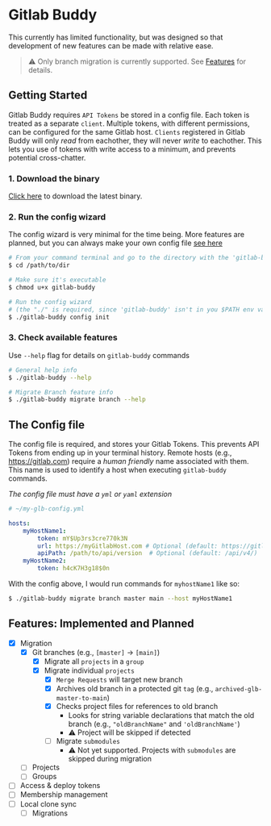 # Gitlab Buddy

This currently has limited functionality, but was designed so that development of new features
can be made with relative ease.

> :warning: Only branch migration is currently supported. See [Features](#features-implemented-and-planned) for details.


## Getting Started

Gitlab Buddy requires `API Tokens` be stored in a config file. Each token is treated as a separate `client`. Multiple tokens, with different permissions, can be
configured for the same Gitlab host. `Clients` registered in Gitlab Buddy will only _read_ from eachother, they will never _write_ to eachother. This lets you use of tokens with write access to a minimum, and prevents potential cross-chatter.

### 1. Download the binary

[Click here](#) to download the latest binary.

### 2. Run the config wizard

The config wizard is very minimal for the time being. More features are planned, but you can always make your own config file [see here](#the-config-file)

```bash
# From your command terminal and go to the directory with the 'gitlab-biddy' binary
$ cd /path/to/dir

# Make sure it's executable
$ chmod u+x gitlab-buddy

# Run the config wizard 
# (the "./" is required, since 'gitlab-buddy' isn't in you $PATH env variable)
$ ./gitlab-buddy config init
```

### 3. Check available features

Use `--help` flag for details on `gitlab-buddy` commands
```bash
# General help info
$ ./gitlab-buddy --help

# Migrate Branch feature info
$ ./gitlab-buddy migrate branch --help
```

## The Config file

The config file is required, and stores your Gitlab Tokens. This prevents API Tokens from ending up
in your terminal history. Remote hosts (e.g., https://gitlab.com) require a _human friendly_ name associated with them.
This name is used to identify a host when executing `gitlab-buddy` commands. 

*The config file must have a `yml` or `yaml` extension*

```yaml
# ~/my-glb-config.yml

hosts:
    myHostName1:
        token: mY$Up3rs3cre770k3N
        url: https://myGitlabHost.com # Optional (default: https://gitlab.com)
        apiPath: /path/to/api/version  # Optional (default: /api/v4/)
    myHostName2:
        token: h4cK7H3g18$0n
```

With the config above, I would run commands for `myhostName1` like so:
```bash
$ ./gitlab-buddy migrate branch master main --host myHostName1
```

## Features: Implemented and Planned

- [x] Migration
    - [x] Git branches (e.g., `[master]` -> `[main]`)
        - [x] Migrate all `projects` in a `group`
        - [x] Migrate individual `projects`
            - [x] `Merge Requests` will target new branch
            - [x] Archives old branch in a protected git `tag` (e.g., `archived-glb-master-to-main`)
            - [x] Checks project files for references to old branch
                - Looks for string variable declarations that match the old branch (e.g., `"oldBranchName"` and `'oldBranchName'`)
                - :warning: Project will be skipped if detected
            - [ ] Migrate `submodules`
                - :warning: Not yet supported. Projects with `submodules` are skipped during migration

    - [ ] Projects
    - [ ] Groups
- [ ] Access & deploy tokens
- [ ] Membership management
- [ ] Local clone sync
  - [ ] Migrations
